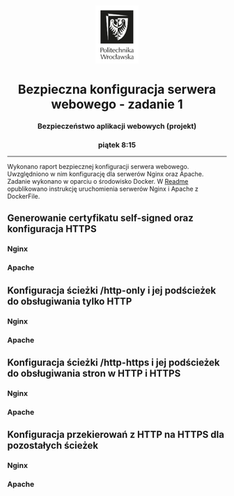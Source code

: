 <p align="center">
    <img width="20%" src="..\..\Logo\logo-pwr.png">
    <h1 align="center">Bezpieczna konfiguracja serwera webowego - zadanie 1</h1>
    <h3 align="center">Bezpieczeństwo aplikacji webowych (projekt)</h3>
    <h3 align="center">piątek 8:15</h3>
</p>

---

Wykonano raport bezpiecznej konfiguracji serwera webowego. Uwzględniono w nim konfigurację dla serwerów Nginx oraz Apache. Zadanie wykonano w oparciu o środowisko Docker. W [Readme](../Readme.md) opublikowano instrukcję uruchomienia serwerów Nginx i Apache z DockerFile.

## Generowanie certyfikatu self-signed oraz konfiguracja HTTPS

### Nginx

### Apache

## Konfiguracja ścieżki /http-only i jej podścieżek do obsługiwania tylko HTTP

### Nginx

### Apache

## Konfiguracja ścieżki /http-https i jej podścieżek do obsługiwania stron w HTTP i HTTPS

### Nginx

### Apache

##  Konfiguracja przekierowań z HTTP na HTTPS dla pozostałych ścieżek 

### Nginx

### Apache
